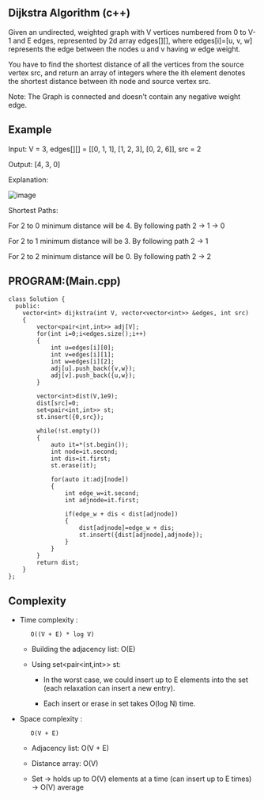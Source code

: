 ## Dijkstra Algorithm (c++)

Given an undirected, weighted graph with V vertices numbered from 0 to V-1 and E edges, represented by 2d array edges[][], where edges[i]=[u, v, w] represents the edge between the nodes u and v having w edge weight.

You have to find the shortest distance of all the vertices from the source vertex src, and return an array of integers where the ith element denotes the shortest distance between ith node and source vertex src.

Note: The Graph is connected and doesn't contain any negative weight edge.

## Example
Input: V = 3, edges[][] = [[0, 1, 1], [1, 2, 3], [0, 2, 6]], src = 2

Output: [4, 3, 0]

Explanation:

![image](https://github.com/user-attachments/assets/5461f3be-f044-4a50-ad5c-6d954d99e829)


Shortest Paths:

For 2 to 0 minimum distance will be 4. By following path 2 -> 1 -> 0

For 2 to 1 minimum distance will be 3. By following path 2 -> 1

For 2 to 2 minimum distance will be 0. By following path 2 -> 2

## PROGRAM:(Main.cpp)
```
class Solution {
  public:
    vector<int> dijkstra(int V, vector<vector<int>> &edges, int src) 
    {
        vector<pair<int,int>> adj[V];
        for(int i=0;i<edges.size();i++)
        {
            int u=edges[i][0];
            int v=edges[i][1];
            int w=edges[i][2];
            adj[u].push_back({v,w});
            adj[v].push_back({u,w});
        }
        
        vector<int>dist(V,1e9);
        dist[src]=0;
        set<pair<int,int>> st;
        st.insert({0,src});
        
        while(!st.empty())
        {
            auto it=*(st.begin());
            int node=it.second;
            int dis=it.first;
            st.erase(it);
            
            for(auto it:adj[node])
            {
                int edge_w=it.second;
                int adjnode=it.first;
                
                if(edge_w + dis < dist[adjnode])
                {
                    dist[adjnode]=edge_w + dis;
                    st.insert({dist[adjnode],adjnode});
                }
            }
        }
        return dist;
    }
};
```
## Complexity
- Time complexity : 
  
         O((V + E) * log V)

   - Building the adjacency list: O(E)

   - Using set<pair<int,int>> st:

        - In the worst case, we could insert up to E elements into the set (each relaxation can insert a new entry).

        - Each insert or erase in set takes O(log N) time.

- Space complexity :

         O(V + E)

    - Adjacency list: O(V + E)

    - Distance array: O(V)

    - Set → holds up to O(V) elements at a time (can insert up to E times) → O(V) average
